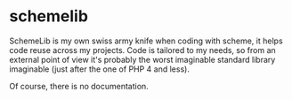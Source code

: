 # schemelib

SchemeLib is my own swiss army knife when coding with scheme, it helps code reuse across my projects.
Code is tailored to my needs, so from an external point of view it's probably the worst imaginable standard library imaginable (just after the one of PHP 4 and less).

Of course, there is no documentation. 

